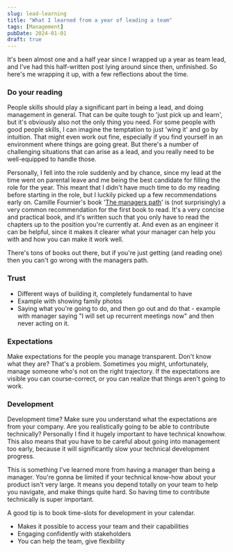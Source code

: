 ```yaml
---
slug: lead-learning
title: "What I learned from a year of leading a team"
tags: [Management]
pubDate: 2024-01-01
draft: true
---
```


It's been almost one and a half year since I wrapped up a year as team lead, and I've had this half-written post lying around since then, unfinished. So here's me wrapping it up, with a few reflections about the time.

### Do your reading

People skills should play a significant part in being a lead, and doing management in general. That can be quite tough to 'just pick up and learn', but it's obviously also not the only thing you need. For some people with good people skills, I can imagine the temptation to just 'wing it' and go by intuition. That might even work out fine, especially if you find yourself in an environment where things are going great. But there's a number of challenging situations that can arise as a lead, and you really need to be well-equipped to handle those.

Personally, I fell into the role suddenly and by chance, since my lead at the time went on parental leave and me being the best candidate for filling the role for the year. This meant that I didn't have much time to do my reading before starting in the role, but I luckily picked up a few recommendations early on. Camille Fournier's book '[The managers path](https://www.oreilly.com/library/view/the-managers-path/9781491973882/)' is (not surprisingly) a very common recommendation for the first book to read. It's a very concise and practical book, and it's written such that you only have to read the chapters up to the position you're currently at. And even as an engineer it can be helpful, since it makes it clearer what your manager can help you with and how you can make it work well.

There's tons of books out there, but if you're just getting (and reading one) then you can't go wrong with the managers path.

### Trust

- Different ways of building it, completely fundamental to have
- Example with showing family photos
- Saying what you're going to do, and then go out and do that - example with manager saying "I will set up recurrent meetings now" and then never acting on it.

### Expectations

Make expectations for the people you manage transparent. Don't know what they are? That's a problem. Sometimes you might, unfortunately, manage someone who's not on the right trajectory. If the expectations are visible you can course-correct, or you can realize that things aren't going to work.

### Development

Development time? Make sure you understand what the expectations are from your company. Are you realistically going to be able to contribute technically?
Personally I find it hugely important to have technical knowhow. This also means that you have to be careful about going into management too early, because it will significantly slow your technical development progress.

This is something I've learned more from having a manager than being a manager. You're gonna be limited if your technical know-how about your product isn't very large. It means you depend totally on your team to help you navigate, and make things quite hard. So having time to contribute technically is super important.

A good tip is to book time-slots for development in your calendar.

- Makes it possible to access your team and their capabilities
- Engaging confidently with stakeholders
- You can help the team, give flexibility
